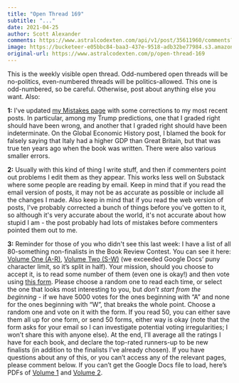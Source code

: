 ```yaml
---
title: "Open Thread 169"
subtitle: "..."
date: 2021-04-25
author: Scott Alexander
comments: https://www.astralcodexten.com/api/v1/post/35611960/comments?&all_comments=true
image: https://bucketeer-e05bbc84-baa3-437e-9518-adb32be77984.s3.amazonaws.com/public/images/8650df60-a090-4799-bff2-69b29d1d5db1_496x341.png
original-url: https://www.astralcodexten.com/p/open-thread-169
---
```

This is the weekly visible open thread. Odd-numbered open threads will be no-politics, even-numbered threads will be politics-allowed. This one is odd-numbered, so be careful. Otherwise, post about anything else you want. Also: 

**1:** I've updated [my Mistakes page](https://astralcodexten.substack.com/p/mistakes) with some corrections to my most recent posts. In particular, among my Trump predictions, one that I graded right should have been wrong, and another that I graded right should have been indeterminate. On the Global Economic History post, I blamed the book for falsely saying that Italy had a higher GDP than Great Britain, but that was true ten years ago when the book was written. There were also various smaller errors. 

**2:** Usually with this kind of thing I write stuff, and then if commenters point out problems I edit them as they appear. This works less well on Substack where some people are reading by email. Keep in mind that if you read the email version of posts, it may not be as accurate as possible or include all the changes I made. Also keep in mind that if you read the web version of posts, I've probably corrected a bunch of things before you've gotten to it, so although it's very accurate about the world, it's not accurate about how stupid I am - the post probably had lots of mistakes before commenters pointed them out to me.

**3:** Reminder for those of you who didn't see this last week: I have a list of all 80-something non-finalists in the Book Review Contest. You can see it here: [Volume One (A-R)](https://docs.google.com/document/d/1xexFJ7h0vULMDE7N77q_MIzXoerexfe_CqqGEL6hEoQ/edit?usp=sharing), [Volume Two (S-W)](https://docs.google.com/document/d/1M1m8o1HInGYJR3cEMYZ6TQgNmeBOWo98YC6djNnFWf0/edit?usp=sharing) (we exceeded Google Docs’ puny character limit, so it’s split in half). Your mission, should you choose to accept it, is to read some number of them (even one is okay!) and then vote using [this form](https://docs.google.com/forms/d/e/1FAIpQLSd4foaWb8Dj4Y1ffoarBclaZxn0XfqXLVCY9wrhnDA9sxbzKw/viewform?usp=sf_link). Please choose a random one to read each time, or select the one that looks most interesting to you, but _don’t start from the beginning_ \- if we have 5000 votes for the ones beginning with “A” and none for the ones beginning with “W”, that breaks the whole point. Choose a random one and vote on it with the form. If you read 50, you can either save them all up for one form, or send 50 forms, either way is okay (note that the form asks for your email so I can investigate potential voting irregularities; I won’t share this with anyone else). At the end, I’ll average all the ratings I have for each book, and declare the top-rated runners-up to be new finalists (in addition to the finalists I’ve already chosen). If you have questions about any of this, or you can’t access any of the relevant pages, please comment below. If you can’t get the Google Docs file to load, here’s PDFs of [Volume 1](http://slatestarcodex.com/Stuff/brunnersup1.pdf) and [Volume 2](http://slatestarcodex.com/Stuff/brunnersup2.pdf).

